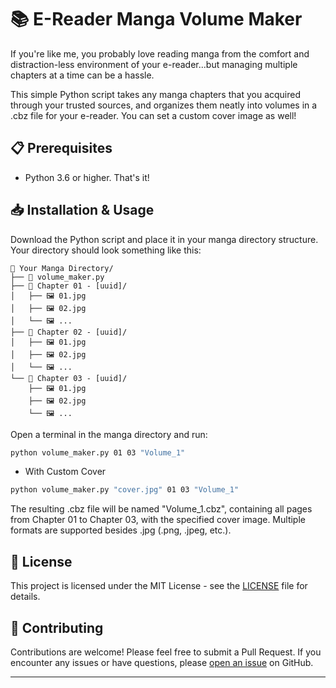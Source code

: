 # 📚 E-Reader Manga Volume Maker

If you're like me, you probably love reading manga from the comfort and distraction-less environment of your e-reader...but managing multiple chapters at a time can be a hassle.

This simple Python script takes any manga chapters that you acquired through your trusted sources, and organizes them neatly into volumes in a .cbz file for your e-reader. You can set a custom cover image as well!

## 📋 Prerequisites

- Python 3.6 or higher. That's it!

## 📥 Installation & Usage

Download the Python script and place it in your manga directory structure. Your directory should look something like this: 
```
📁 Your Manga Directory/
├── 📄 volume_maker.py
├── 📁 Chapter 01 - [uuid]/
│   ├── 🖼️ 01.jpg
│   ├── 🖼️ 02.jpg
│   └── 🖼️ ...
├── 📁 Chapter 02 - [uuid]/
│   ├── 🖼️ 01.jpg
│   ├── 🖼️ 02.jpg
│   └── 🖼️ ...
└── 📁 Chapter 03 - [uuid]/
    ├── 🖼️ 01.jpg
    ├── 🖼️ 02.jpg
    └── 🖼️ ...
```

Open a terminal in the manga directory and run:

```bash
python volume_maker.py 01 03 "Volume_1"
```

- With Custom Cover

```bash
python volume_maker.py "cover.jpg" 01 03 "Volume_1"
```

The resulting .cbz file will be named "Volume_1.cbz", containing all pages from Chapter 01 to Chapter 03, with the specified cover image. Multiple formats are supported besides .jpg (.png, .jpeg, etc.).

## 📝 License

This project is licensed under the MIT License - see the [LICENSE](LICENSE) file for details.

## 🤝 Contributing

Contributions are welcome! Please feel free to submit a Pull Request. If you encounter any issues or have questions, please [open an issue](https://github.com/yourusername/manga-chapter-merger/issues) on GitHub.

---